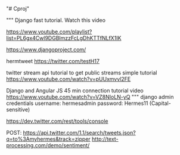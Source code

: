 "# Cproj" 


"""
Django fast tutorial. Watch this video

https://www.youtube.com/playlist?list=PL6gx4Cwl9DGBlmzzFcLgDhKTTfNLfX1IK

https://www.djangoproject.com/

hermtweet
https://twitter.com/testH17

twitter stream api tutorial to get public streams simple tutorial
https://www.youtube.com/watch?v=pUUxmvvl2FE

Django and Angular JS 45 min connection tutorial video
https://www.youtube.com/watch?v=VZ8NIoLN-yQ
"""
django admin credentials
username: hermesadmin
password: Hermes11 (Capital-sensitive)


https://dev.twitter.com/rest/tools/console

POST: https://api.twitter.com/1.1/search/tweets.json?q=to%3Amyhermes&track=zipper
http://text-processing.com/demo/sentiment/
